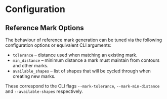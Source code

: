 # Configuration

## Reference Mark Options

The behaviour of reference mark generation can be tuned via the following configuration options or equivalent CLI arguments:

- `tolerance` – distance used when matching an existing mark.
- `min_distance` – minimum distance a mark must maintain from contours and other marks.
- `available_shapes` – list of shapes that will be cycled through when creating new marks.

These correspond to the CLI flags `--mark-tolerance`, `--mark-min-distance` and `--available-shapes` respectively.
